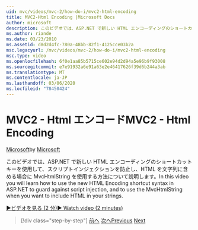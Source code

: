 ```yaml
---
uid: mvc/videos/mvc-2/how-do-i/mvc2-html-encoding
title: MVC2-Html Encoding |Microsoft Docs
author: microsoft
description: このビデオでは、ASP.NET で新しい HTML エンコーディングのショートカットキーを使用して、スクリプトインジェクションを防止し、MvcHtmlString when を使用する方法について説明します。
ms.author: riande
ms.date: 03/23/2010
ms.assetid: d8d2d4fc-780a-48bb-82f1-4125cce03b2a
msc.legacyurl: /mvc/videos/mvc-2/how-do-i/mvc2-html-encoding
msc.type: video
ms.openlocfilehash: 6f0e1aa85b5715ce602e94d2d94a5e96b9f93008
ms.sourcegitcommit: e7e91932a6e91a63e2e46417626f39d6b244a3ab
ms.translationtype: MT
ms.contentlocale: ja-JP
ms.lasthandoff: 03/06/2020
ms.locfileid: "78450424"
---
```

# <a name="mvc2---html-encoding"></a><span data-ttu-id="aa722-103">MVC2 - Html エンコード</span><span class="sxs-lookup"><span data-stu-id="aa722-103">MVC2 - Html Encoding</span></span>

<span data-ttu-id="aa722-104">[Microsoft](https://github.com/microsoft)</span><span class="sxs-lookup"><span data-stu-id="aa722-104">by [Microsoft](https://github.com/microsoft)</span></span>

<span data-ttu-id="aa722-105">このビデオでは、ASP.NET で新しい HTML エンコーディングのショートカットキーを使用して、スクリプトインジェクションを防止し、HTML を文字列に含める場合に MvcHtmlString を使用する方法について説明します。</span><span class="sxs-lookup"><span data-stu-id="aa722-105">In this video you will learn how to use the new HTML Encoding shortcut syntax in ASP.NET to guard against script injection, and to use the MvcHtmlString when you want to include HTML in your strings.</span></span>

[<span data-ttu-id="aa722-106">&#9654;ビデオを見る (2 分)</span><span class="sxs-lookup"><span data-stu-id="aa722-106">&#9654; Watch video (2 minutes)</span></span>](https://channel9.msdn.com/Blogs/ASP-NET-Site-Videos/mvc2-html-encoding)

> [!div class="step-by-step"]
> <span data-ttu-id="aa722-107">[前へ](how-do-i-use-httpverbs-attributes-in-an-mvc-application.md)
> [次へ](mvc2-stronglytyped-helpers.md)</span><span class="sxs-lookup"><span data-stu-id="aa722-107">[Previous](how-do-i-use-httpverbs-attributes-in-an-mvc-application.md)
[Next](mvc2-stronglytyped-helpers.md)</span></span>
